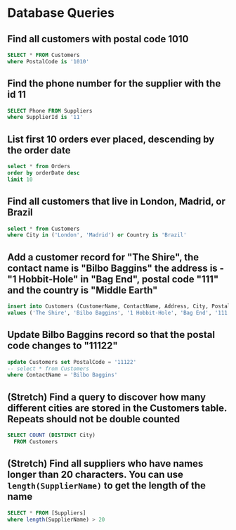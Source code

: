 # Database Queries

## Find all customers with postal code 1010

```sql
SELECT * FROM Customers
where PostalCode is '1010'
```

## Find the phone number for the supplier with the id 11

```sql
SELECT Phone FROM Suppliers
where SupplierId is '11'
```

## List first 10 orders ever placed, descending by the order date

```sql
select * from Orders
order by orderDate desc
limit 10
```

## Find all customers that live in London, Madrid, or Brazil

```sql
select * from Customers
where City in ('London', 'Madrid') or Country is 'Brazil'
```

## Add a customer record for "The Shire", the contact name is "Bilbo Baggins" the address is -"1 Hobbit-Hole" in "Bag End", postal code "111" and the country is "Middle Earth"

```sql
insert into Customers (CustomerName, ContactName, Address, City, PostalCode, Country)
values ('The Shire', 'Bilbo Baggins', '1 Hobbit-Hole', 'Bag End', '111', 'Middle Earth')
```

## Update Bilbo Baggins record so that the postal code changes to "11122"

```sql
update Customers set PostalCode = '11122'
-- select * from Customers
where ContactName = 'Bilbo Baggins'
```

## (Stretch) Find a query to discover how many different cities are stored in the Customers table. Repeats should not be double counted

```sql
SELECT COUNT (DISTINCT City)
  FROM Customers
```

## (Stretch) Find all suppliers who have names longer than 20 characters. You can use `length(SupplierName)` to get the length of the name

```sql
SELECT * FROM [Suppliers]
where length(SupplierName) > 20
```

